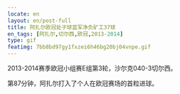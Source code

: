 ```yaml
---
locate: en
layout: en/post-full
title: 阿扎尔欧冠处子球蓝军净负矿工37球
en_tags: [阿扎尔,切尔西,欧冠,2013-2014]
type: gif
featimg: 7bb8bd97gy1fxzei6h46bg20bj04vnpe.gif
---
```


2013-2014赛季欧冠小组赛E组第3轮，沙尔克040-3切尔西。

第87分钟，阿扎尔打入了个人在欧冠赛场的首粒进球。